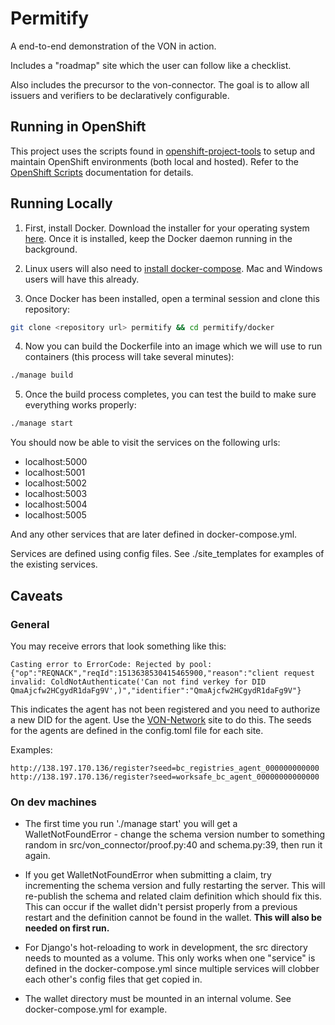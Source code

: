 # Permitify
A end-to-end demonstration of the VON in action.

Includes a "roadmap" site which the user can follow like a checklist.

Also includes the precursor to the von-connector. The goal is to allow all issuers and verifiers to be declaratively configurable.

## Running in OpenShift

This project uses the scripts found in [openshift-project-tools](https://github.com/BCDevOps/openshift-project-tools) to setup and maintain OpenShift environments (both local and hosted).  Refer to the [OpenShift Scripts](https://github.com/BCDevOps/openshift-project-tools/blob/master/bin/README.md) documentation for details.

## Running Locally

1. First, install Docker. Download the installer for your operating system [here](https://store.docker.com/search?type=edition&offering=community). Once it is installed, keep the Docker daemon running in the background.

2. Linux users will also need to [install docker-compose](https://github.com/docker/compose/releases). Mac and Windows users will have this already. 

3. Once Docker has been installed, open a terminal session and clone this repository:

```bash
git clone <repository url> permitify && cd permitify/docker
```

4. Now you can build the Dockerfile into an image which we will use to run containers (this process will take several minutes):

```bash
./manage build
```

5. Once the build process completes, you can test the build to make sure everything works properly:

```bash
./manage start
```

You should now be able to visit the services on the following urls:

- localhost:5000
- localhost:5001
- localhost:5002
- localhost:5003
- localhost:5004
- localhost:5005

And any other services that are later defined in docker-compose.yml.

Services are defined using config files. See ./site_templates for examples of the existing services.

## Caveats

### General

You may receive errors that look something like this:

```
Casting error to ErrorCode: Rejected by pool: {"op":"REQNACK","reqId":1513638530415465900,"reason":"client request invalid: ColdNotAuthenticate('Can not find verkey for DID QmaAjcfw2HCgydR1daFg9V',)","identifier":"QmaAjcfw2HCgydR1daFg9V"}
```

This indicates the agent has not been registered and you need to authorize a new DID for the agent.  Use the [VON-Network](http://138.197.170.136) site to do this.  The seeds for the agents are defined in the config.toml file for each site.

Examples:

```
http://138.197.170.136/register?seed=bc_registries_agent_000000000000
http://138.197.170.136/register?seed=worksafe_bc_agent_00000000000000
```

### On dev machines

- The first time you run './manage start' you will get a WalletNotFoundError - change the schema version number to something random in src/von_connector/proof.py:40 and schema.py:39, then run it again.

- If you get WalletNotFoundError when submitting a claim, try incrementing the schema version and fully restarting the server. This will re-publish the schema and related claim definition which should fix this. This can occur if the wallet didn't persist properly from a previous restart and the definition cannot be found in the wallet. **This will also be needed on first run.**

- For Django's hot-reloading to work in development, the src directory needs to mounted as a volume. This only works when one "service" is defined in the docker-compose.yml since multiple services will clobber each other's config files that get copied in.

- The wallet directory must be mounted in an internal volume. See docker-compose.yml for example.